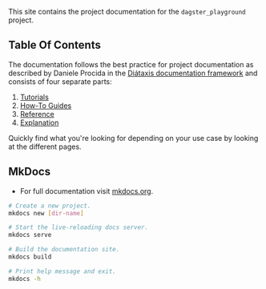 This site contains the project documentation for the
`dagster_playground` project.

## Table Of Contents

The documentation follows the best practice for
project documentation as described by Daniele Procida
in the [Diátaxis documentation framework](https://diataxis.fr/)
and consists of four separate parts:

1. [Tutorials](tutorials.md)
2. [How-To Guides](how-to-guides.md)
3. [Reference](reference.md)
4. [Explanation](explanation.md)

Quickly find what you're looking for depending on
your use case by looking at the different pages.

## MkDocs

-   For full documentation visit [mkdocs.org](https://www.mkdocs.org).

```bash
# Create a new project.
mkdocs new [dir-name]

# Start the live-reloading docs server.
mkdocs serve

# Build the documentation site.
mkdocs build

# Print help message and exit.
mkdocs -h
```
